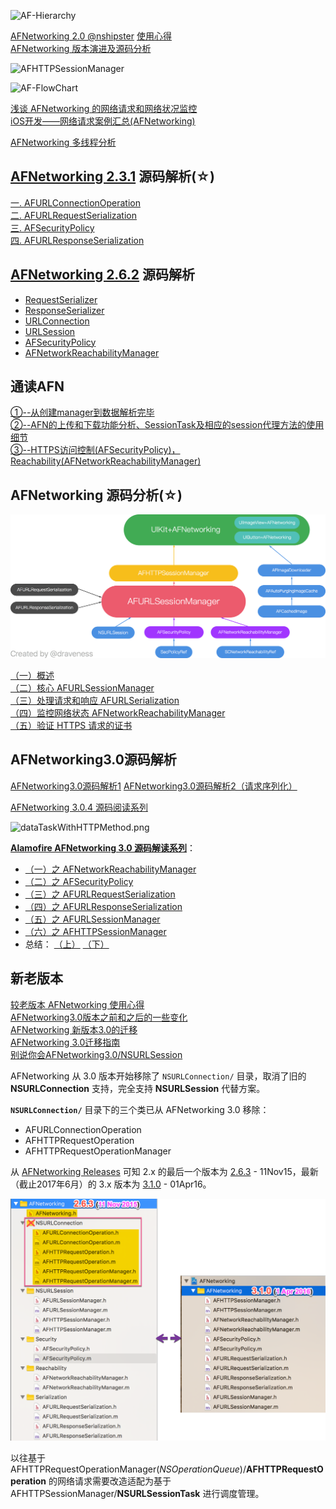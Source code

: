 ![AF-Hierarchy](http://cdn3.infoqstatic.com/statics_s2_20170530-0600u1/resource/articles/afn_vs_asi/zh/resources/image018.gif)

[AFNetworking 2.0 @nshipster](http://nshipster.cn/afnetworking-2/)  [使用心得](http://summertreee.github.io/blog/2015/05/13/afnetworking2-dot-0shi-yong-xin-de/)  
[AFNetworking 版本演进及源码分析](http://www.jianshu.com/p/8eac5b1975de)  

![AFHTTPSessionManager](http://upload-images.jianshu.io/upload_images/1322498-a5019b1f9b75d9b0.png)

![AF-FlowChart](http://upload-images.jianshu.io/upload_images/1322498-8589e21c5c2351d8.png)

[浅谈 AFNetworking 的网络请求和网络状况监控](http://www.jianshu.com/p/c561947ccea3)  
[iOS开发——网络请求案例汇总(AFNetworking)](http://blog.csdn.net/chenyufeng1991/article/details/50062143)  

[AFNetworking 多线程分析](http://www.jianshu.com/p/efc094b1d49e)  

## [AFNetworking 2.3.1](https://github.com/AFNetworking/AFNetworking/tree/2.3.1) 源码解析(☆)

[一.  AFURLConnectionOperation](http://blog.cnbang.net/tech/2320/)  
[二. AFURLRequestSerialization](http://blog.cnbang.net/tech/2371/)  
[三. AFSecurityPolicy](http://blog.cnbang.net/tech/2416/)  
[四. AFURLResponseSerialization](http://blog.cnbang.net/tech/2456/)  

## [AFNetworking 2.6.2](https://github.com/AFNetworking/AFNetworking/tree/2.6.2) 源码解析

- [RequestSerializer](http://www.jianshu.com/p/e15545a0dade)  
- [ResponseSerializer](http://www.jianshu.com/p/804f51c1fc55)  
- [URLConnection](http://www.jianshu.com/p/1ec5812f676e)  
- [URLSession](http://www.jianshu.com/p/7381b401128d)  
- [AFSecurityPolicy](http://www.jianshu.com/p/eb4fcfa910f3)  
- [AFNetworkReachabilityManager](http://www.jianshu.com/p/48b741eec54d)  

## 通读AFN
[①--从创建manager到数据解析完毕](http://www.jianshu.com/p/88f7e9ae7dc2)  
[②--AFN的上传和下载功能分析、SessionTask及相应的session代理方法的使用细节](http://www.jianshu.com/p/9493c4bc2694)  
[③--HTTPS访问控制(AFSecurityPolicy)，Reachability(AFNetworkReachabilityManager)](http://www.jianshu.com/p/11241691389a)  

## AFNetworking 源码分析(☆)
![afnetworking-arch.png](https://github.com/Draveness/Analyze/raw/master/contents/images/afnetworking-arch.png)

[（一）概述](https://github.com/Draveness/Analyze/blob/master/contents/AFNetworking/AFNetworking%20%E6%A6%82%E8%BF%B0%EF%BC%88%E4%B8%80%EF%BC%89.md)  
[（二）核心 AFURLSessionManager](https://github.com/Draveness/Analyze/blob/master/contents/AFNetworking/AFNetworking%20%E7%9A%84%E6%A0%B8%E5%BF%83%20AFURLSessionManager%EF%BC%88%E4%BA%8C%EF%BC%89.md)  
[（三）处理请求和响应 AFURLSerialization](https://github.com/Draveness/Analyze/blob/master/contents/AFNetworking/%E5%A4%84%E7%90%86%E8%AF%B7%E6%B1%82%E5%92%8C%E5%93%8D%E5%BA%94%20AFURLSerialization%EF%BC%88%E4%B8%89%EF%BC%89.md)  
[（四）监控网络状态 AFNetworkReachabilityManager](https://github.com/Draveness/Analyze/blob/master/contents/AFNetworking/AFNetworkReachabilityManager%20%E7%9B%91%E6%8E%A7%E7%BD%91%E7%BB%9C%E7%8A%B6%E6%80%81%EF%BC%88%E5%9B%9B%EF%BC%89.md)  
[（五）验证 HTTPS 请求的证书](https://github.com/Draveness/Analyze/blob/master/contents/AFNetworking/%E9%AA%8C%E8%AF%81%20HTTPS%20%E8%AF%B7%E6%B1%82%E7%9A%84%E8%AF%81%E4%B9%A6%EF%BC%88%E4%BA%94%EF%BC%89.md)  

## AFNetworking3.0源码解析
[AFNetworking3.0源码解析1](http://www.jianshu.com/p/750b86ed2e89)
[AFNetworking3.0源码解析2（请求序列化）](http://www.jianshu.com/p/fb0122032457)

[AFNetworking 3.0.4 源码阅读系列](http://www.cnblogs.com/polobymulberry/category/785705.html)

![dataTaskWithHTTPMethod.png](http://images2015.cnblogs.com/blog/715314/201601/715314-20160116174901960-724693422.png)

[**Alamofire AFNetworking 3.0 源码解读系列**](http://www.cnblogs.com/machao/category/832157.html)：

- [（一）之 AFNetworkReachabilityManager](http://www.cnblogs.com/machao/p/5681645.html)  
- [（二）之 AFSecurityPolicy](http://www.cnblogs.com/machao/p/5704201.html)  
- [（三）之 AFURLRequestSerialization](http://www.cnblogs.com/machao/p/5725874.html)  
- [（四）之 AFURLResponseSerialization](http://www.cnblogs.com/machao/p/5755947.html)  
- [（五）之 AFURLSessionManager](http://www.jianshu.com/p/2d40ef5f992c)  
- [（六）之 AFHTTPSessionManager](http://www.cnblogs.com/machao/p/5790708.html)
-  总结： [（上）](http://www.cnblogs.com/machao/p/5830337.html) [（下）](http://www.cnblogs.com/machao/p/5833794.html)  

## 新老版本
[较老版本 AFNetworking 使用心得](http://www.cnblogs.com/YouXianMing/p/3568947.html)  
[AFNetworking3.0版本之前和之后的一些变化](http://blog.csdn.net/hannibal_zj/article/details/52216213)  
[AFNetworking 新版本3.0的迁移](http://www.cnblogs.com/fengmin/p/5507692.html)  
[AFNetworking 3.0迁移指南](http://www.jianshu.com/p/047463a7ce9b)  
[别说你会AFNetworking3.0/NSURLSession](http://www.cocoachina.com/ios/20160202/15211.html)  

AFNetworking 从 3.0 版本开始移除了 `NSURLConnection/` 目录，取消了旧的  **NSURLConnection** 支持，完全支持 **NSURLSession** 代替方案。

**`NSURLConnection/`** 目录下的三个类已从 AFNetworking 3.0 移除：

- AFURLConnectionOperation  
- AFHTTPRequestOperation  
- AFHTTPRequestOperationManager  

从 [AFNetworking Releases](https://github.com/AFNetworking/AFNetworking/releases) 可知 2.x 的最后一个版本为 [2.6.3](https://github.com/AFNetworking/AFNetworking/releases/tag/2.6.3) - 11Nov15，最新（截止2017年6月）的 3.x 版本为 [3.1.0](https://github.com/AFNetworking/AFNetworking/releases/tag/3.1.0) - 01Apr16。

![AFNetworking-2.6.3&3.1.0](AFNetworking-2.6.3&3.1.0.png)

以往基于 AFHTTPRequestOperationManager(*NSOperationQueue*)/**AFHTTPRequestOperation** 的网络请求需要改造适配为基于 AFHTTPSessionManager/**NSURLSessionTask** 进行调度管理。
